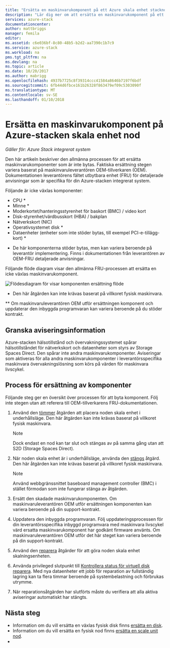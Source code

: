 ```yaml
---
title: "Ersätta en maskinvarukomponent på ett Azure skala enhet stacknod | Microsoft Docs"
description: "Lär dig mer om att ersätta en maskinvarukomponent på ett Azure-stacken integrerat system."
services: azure-stack
documentationcenter: 
author: mattbriggs
manager: femila
editor: 
ms.assetid: c6e036bf-8c80-48b5-b2d2-aa7390c1b7c9
ms.service: azure-stack
ms.workload: na
pms.tgt_pltfrm: na
ms.devlang: na
ms.topic: article
ms.date: 10/20/2017
ms.author: mabrigg
ms.openlocfilehash: 4937b7725c8f39314ccc41584a8646b7197f6bdf
ms.sourcegitcommit: 6fb44d6fbce161b26328f863479ef09c5303090f
ms.translationtype: MT
ms.contentlocale: sv-SE
ms.lasthandoff: 01/10/2018
---
```

# <a name="replace-a-hardware-component-on-an-azure-stack-scale-unit-node"></a>Ersätta en maskinvarukomponent på Azure-stacken skala enhet nod

*Gäller för: Azure Stack integrerat system*

Den här artikeln beskriver den allmänna processen för att ersätta maskinvarukomponenter som är inte bytas. Faktiska ersättning stegen variera baserat på maskinvaruleverantören OEM-tillverkaren (OEM). Dokumentationen leverantörens fältet utbytbara enhet (FRU) för detaljerade anvisningar som är specifika för din Azure-stacken integrerat system.

Följande är icke växlas komponenter:

- CPU *
- Minne *
- Moderkortet/hanteringsstyrenhet för baskort (BMC) / video kort
- Disk-styrenhet/värdbusskort (HBA) / bakplan
- Nätverkskort (NIC)
- Operativsystemet disk *
- Dataenheter (enheter som inte stöder bytas, till exempel PCI-e-tillägg-kort) *

* De här komponenterna stöder bytas, men kan variera beroende på leverantör implementering. Finns i dokumentationen från leverantören av OEM-FRU detaljerade anvisningar.

Följande flöde diagram visar den allmänna FRU-processen att ersätta en icke växlas maskinvarukomponent.

![Flödesdiagram för visar komponenten ersättning flöde](media/azure-stack-replace-component/replacecomponentflow.PNG)

* Den här åtgärden kan inte krävas baserat på villkoret fysisk maskinvara.

** Om maskinvaruleverantören OEM utför ersättningen komponent och uppdaterar den inbyggda programvaran kan variera beroende på du stöder kontrakt.

## <a name="review-alert-information"></a>Granska aviseringsinformation

Azure-stacken hälsotillstånd och övervakningssystemet spårar hälsotillståndet för nätverkskort och dataenheter som styrs av Storage Spaces Direct. Den spårar inte andra maskinvarukomponenter. Aviseringar som aktiveras för alla andra maskinvarukomponenter i leverantörsspecifika maskinvara övervakningslösning som körs på värden för maskinvara livscykel.

## <a name="component-replacement-process"></a>Process för ersättning av komponenter

Följande steg ger en översikt över processen för att byta komponent. Följ inte stegen utan att referera till OEM-tillverkarens FRU-dokumentationen.

1. Använd den [tömmer](azure-stack-node-actions.md#scale-unit-node-actions) åtgärden att placera noden skala enhet i underhållsläge. Den här åtgärden kan inte krävas baserat på villkoret fysisk maskinvara.

   > [!NOTE]
   > Dock endast en nod kan tar slut och stängas av på samma gång utan att S2D (Storage Spaces Direct).

2. När noden skala enhet är i underhållsläge, använda den [stängs](azure-stack-node-actions.md#scale-unit-node-actions) åtgärd. Den här åtgärden kan inte krävas baserat på villkoret fysisk maskinvara.
 
   > [!NOTE]
   > Använd webbgränssnittet baseboard management controller (BMC) i stället förmodan som inte fungerar stänga av åtgärden.

3. Ersätt den skadade maskinvarukomponenten. Om maskinvaruleverantören OEM utför ersättningen komponenten kan variera beroende på din support-kontrakt.  
4. Uppdatera den inbyggda programvaran. Följ uppdateringsprocessen för din leverantörsspecifika inbyggd programvara med maskinvara livscykel värd ersatta maskinvarukomponent har godkänt firmware använts. Om maskinvaruleverantören OEM utför det här steget kan variera beroende på din support-kontrakt.  
5. Använd den [reparera](azure-stack-node-actions.md#scale-unit-node-actions) åtgärder för att göra noden skala enhet skalningsenheten.
6. Använda privileged slutpunkt till [Kontrollera status för virtuell disk reparera](azure-stack-replace-disk.md#check-the-status-of-virtual-disk-repair). Med nya dataenheter ett jobb för reparation av fullständig lagring kan ta flera timmar beroende på systembelastning och förbrukas utrymme.
7. När reparationsåtgärden har slutförts måste du verifiera att alla aktiva aviseringar automatiskt har stängts.

## <a name="next-steps"></a>Nästa steg

- Information om du vill ersätta en växlas fysisk disk finns [ersätta en disk](azure-stack-replace-disk.md).
- Information om du vill ersätta en fysisk nod finns [ersätta en scale unit nod](azure-stack-replace-node.md).
- 
